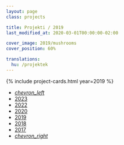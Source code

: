 ```yaml
---
layout: page
class: projects

title: Projekti / 2019
last_modified_at: 2020-03-01T00:00:00-02:00

cover_image: 2019/mushrooms
cover_position: 60%

translations:
  hu: /projektek
---
```

{% include project-cards.html year=2019 %}

<ul class="pagination center">
  <li class="waves-effect"><a href="/projekti/2020"><i class="material-icons">chevron_left</i></a></li>
  <li class="waves-effect"><a href="/projekti">2023</a></li>
  <li class="waves-effect"><a href="/projekti/2022">2022</a></li>
  <li class="waves-effect"><a href="/projekti/2020">2020</a></li>
  <li class="active orange accent-2"><a href="#!">2019</a></li>
  <li class="waves-effect"><a href="/projekti/2018">2018</a></li>
  <li class="waves-effect"><a href="/projekti/2017">2017</a></li>
  <li class="waves-effect"><a href="/projekti/2018"><i class="material-icons">chevron_right</i></a></li>
</ul>
